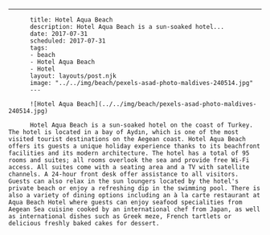---
          title: Hotel Aqua Beach
          description: Hotel Aqua Beach is a sun-soaked hotel...
          date: 2017-07-31
          scheduled: 2017-07-31
          tags:
          - beach
          - Hotel Aqua Beach
          - Hotel
          layout: layouts/post.njk
          image: "../../img/beach/pexels-asad-photo-maldives-240514.jpg"
          ---
          
          ![Hotel Aqua Beach](../../img/beach/pexels-asad-photo-maldives-240514.jpg)
          
          Hotel Aqua Beach is a sun-soaked hotel on the coast of Turkey. The hotel is located in a bay of Aydın, which is one of the most visited tourist destinations on the Aegean coast. Hotel Aqua Beach offers its guests a unique holiday experience thanks to its beachfront facilities and its modern architecture. The hotel has a total of 95 rooms and suites; all rooms overlook the sea and provide free Wi-Fi access. All suites come with a seating area and a TV with satellite channels. A 24-hour front desk offer assistance to all visitors. Guests can also relax in the sun loungers located by the hotel's private beach or enjoy a refreshing dip in the swimming pool. There is also a variety of dining options including an à la carte restaurant at Aqua Beach Hotel where guests can enjoy seafood specialities from Aegean Sea cuisine cooked by an international chef from Japan, as well as international dishes such as Greek meze, French tartlets or delicious freshly baked cakes for dessert.
